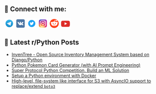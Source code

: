 ## 🔎 Connect with me:
[<img src="https://github.com/bullbesh/bullbesh/blob/main/images/Telegram.png" width="32" height="32" />](https://t.me/bullbesh)
[<img src="https://github.com/bullbesh/bullbesh/blob/main/images/VK.png" width="32" height="32" />](https://vk.com/bullbesh)
[<img src="https://github.com/bullbesh/bullbesh/blob/main/images/Twitter.png" width="32" height="32" />](https://twitter.com/bullbesh1)
[<img src="https://github.com/bullbesh/bullbesh/blob/main/images/Instagram.png" width="32" height="32" />](https://www.instagram.com/bullbesh)
[<img src="https://github.com/bullbesh/bullbesh/blob/main/images/Reddit.png" width="32" height="32" />](https://www.reddit.com/user/bullbesh)
[<img src="https://github.com/bullbesh/bullbesh/blob/main/images/YouTube.png" width="32" height="32" />](https://www.youtube.com/channel/UCtfjRs6uzgq5mfm8S06WTcg)

## 📕 Latest r/Python Posts
<!-- BLOG-POST-LIST:START -->
- [InvenTree - Open Source Inventory Management System based on Django/Python](https://www.reddit.com/r/Python/comments/10jhmaq/inventree_open_source_inventory_management_system/)
- [Python Pokemon Card Generator &lpar;with AI Prompt Engineering&rpar;](https://www.reddit.com/r/Python/comments/10jh9vz/python_pokemon_card_generator_with_ai_prompt/)
- [Super Protocol Python Competition. Build an ML Solution](https://www.reddit.com/r/Python/comments/10jgpcs/super_protocol_python_competition_build_an_ml/)
- [Setup a Python environment with Docker](https://www.reddit.com/r/Python/comments/10jfxx2/setup_a_python_environment_with_docker/)
- [High-level, file-system like interface for S3 with AsyncIO support to replace/extend `boto3`](https://www.reddit.com/r/Python/comments/10jfb8s/highlevel_filesystem_like_interface_for_s3_with/)
<!-- BLOG-POST-LIST:END -->
